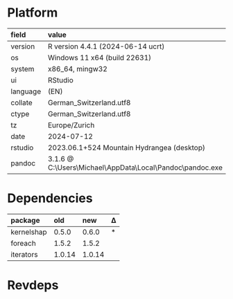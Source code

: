 # Platform

|field    |value                                                    |
|:--------|:--------------------------------------------------------|
|version  |R version 4.4.1 (2024-06-14 ucrt)                        |
|os       |Windows 11 x64 (build 22631)                             |
|system   |x86_64, mingw32                                          |
|ui       |RStudio                                                  |
|language |(EN)                                                     |
|collate  |German_Switzerland.utf8                                  |
|ctype    |German_Switzerland.utf8                                  |
|tz       |Europe/Zurich                                            |
|date     |2024-07-12                                               |
|rstudio  |2023.06.1+524 Mountain Hydrangea (desktop)               |
|pandoc   |3.1.6 @ C:\Users\Michael\AppData\Local\Pandoc\pandoc.exe |

# Dependencies

|package    |old    |new    |Δ  |
|:----------|:------|:------|:--|
|kernelshap |0.5.0  |0.6.0  |*  |
|foreach    |1.5.2  |1.5.2  |   |
|iterators  |1.0.14 |1.0.14 |   |

# Revdeps

